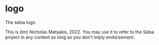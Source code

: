 # logo

The salsa logo. 

This is (tm) Nicholas Matsakis, 2022. You may use it to refer to the Salsa project in any context so long as you don't imply endorsement.
